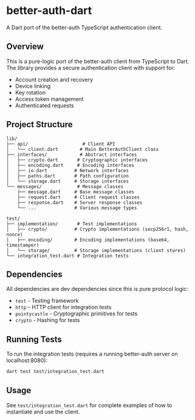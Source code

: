 # better-auth-dart

A Dart port of the better-auth TypeScript authentication client.

## Overview

This is a pure-logic port of the better-auth client from TypeScript to Dart. The library provides a secure authentication client with support for:

- Account creation and recovery
- Device linking
- Key rotation
- Access token management
- Authenticated requests

## Project Structure

```
lib/
├── api/                    # Client API
│   └── client.dart        # Main BetterAuthClient class
├── interfaces/            # Abstract interfaces
│   ├── crypto.dart       # Cryptographic interfaces
│   ├── encoding.dart     # Encoding interfaces
│   ├── io.dart          # Network interfaces
│   ├── paths.dart       # Path configuration
│   └── storage.dart     # Storage interfaces
└── messages/             # Message classes
    ├── message.dart     # Base message classes
    ├── request.dart     # Client request classes
    ├── response.dart    # Server response classes
    └── ...              # Various message types

test/
├── implementation/       # Test implementations
│   ├── crypto/          # Crypto implementations (secp256r1, hash, nonce)
│   ├── encoding/        # Encoding implementations (base64, timestamper)
│   └── storage/         # Storage implementations (client stores)
└── integration_test.dart # Integration tests
```

## Dependencies

All dependencies are dev dependencies since this is pure protocol logic:

- `test` - Testing framework
- `http` - HTTP client for integration tests
- `pointycastle` - Cryptographic primitives for tests
- `crypto` - Hashing for tests

## Running Tests

To run the integration tests (requires a running better-auth server on localhost:8080):

```bash
dart test test/integration_test.dart
```

## Usage

See `test/integration_test.dart` for complete examples of how to instantiate and use the client.
